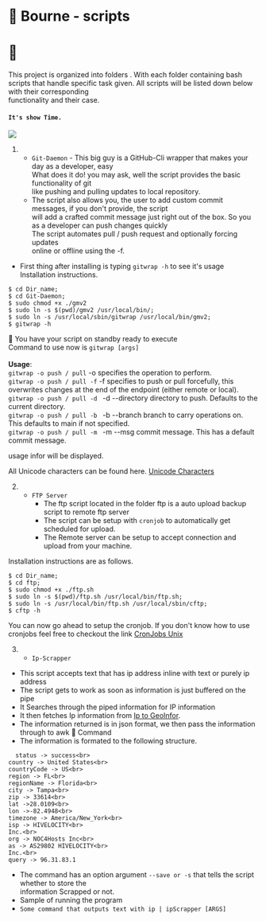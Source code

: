 # 🐚 Bourne - scripts
# 📁
This project is organized into folders . With each folder
containing bash scripts that handle specific task given.
All scripts will be listed down below with their corresponding <br> functionality and their case.

#### `It's show Time.` <br>

![](https://media.giphy.com/media/8zYunr3Hg8XPq/giphy.gif)

1. - `Git-Daemon` - This big guy is a GitHub-Cli wrapper that makes your day as a developer, easy <br>
 What does it do! you may ask, well the script provides the basic functionality of git <br>
 like pushing and pulling updates to local repository. <br>
   - The script also allows you, the user to add custom commit messages, if you don't provide, the script <br>
 will add a crafted commit message just right out of the box. So you as a developer can push changes quickly <br>
 The script automates pull / push request  and optionally forcing updates <br> online or offline using the -f. <br>

 - First thing after installing is typing `gitwrap -h`
to see it's usage <br>
 Installation instructions.<br>
 ```$ git clone <clone-url>;<br>
$ cd Dir_name;
$ cd Git-Daemon;
$ sudo chmod +x ./gmv2
$ sudo ln -s $(pwd)/gmv2 /usr/local/bin/;
$ sudo ln -s /usr/local/sbin/gitwrap /usr/local/bin/gmv2;
$ gitwrap -h
```

🙌 You have your script on standby ready to execute<br>
Command to use now is `gitwrap [args]`<br><br>
<strong>Usage</strong>:<br>
  `gitwrap -o push / pull` -o specifies the operation to perform. <br>
  `gitwrap -o push / pull -f` -f specifies to push or pull forcefully, this overwrites changes at the end of the endpoint (either remote or local).<br>
  `gitwrap -o push / pull -d ` -d --directory directory to push. Defaults to the current directory.<br>
 `gitwrap -o push / pull -b `  -b --branch branch to carry operations on. This defaults to main if not specified. <br>
 `gitwrap -o push / pull -m `  -m --msg commit message. This has a default commit message.<br>


usage infor will be displayed.

All Unicode characters can be found here. [Unicode Characters](https://unicode-table.com/en/) <br>

2. - `FTP Server`
     - The ftp script located in the folder ftp is a auto upload backup script to remote ftp server <br>
     - The script can be setup with `cronjob` to automatically get scheduled for upload.
     - The Remote server can be setup to accept connection and upload from your machine.

 Installation instructions are as follows.
 ```$ git clone <clone-url>;<br>
$ cd Dir_name;
$ cd ftp;
$ sudo chmod +x ./ftp.sh
$ sudo ln -s $(pwd)/ftp.sh /usr/local/bin/ftp.sh;
$ sudo ln -s /usr/local/bin/ftp.sh /usr/local/sbin/cftp;
$ cftp -h
```
You can now go ahead to setup the cronjob. If you don't know how to use cronjobs feel free to checkout the link [CronJobs Unix](https://ostechnix.com/a-beginners-guide-to-cron-jobs/#:~:text=It%20is%20used%20to%20schedule,tasks%20and%20a%20lot%20more.)

3. - `Ip-Scrapper` <br>
  - This script accepts text that has ip address inline with text or purely ip address
  - The script gets to work as soon as information is just buffered on the pipe<br>
  - It Searches through the piped information for IP information <br>
  - It then fetches Ip information from [Ip to GeoInfor](http://ip-api.com/json/).
  - The information returned is in json format, we then pass the information through to awk 🦅 Command
  - The information is formated to the following structure.
  ```
    status -> success<br>
  country -> United States<br>
  countryCode -> US<br>
  region -> FL<br>
  regionName -> Florida<br>
  city -> Tampa<br>
  zip -> 33614<br>
  lat ->28.0109<br>
  lon ->-82.4948<br>
  timezone -> America/New_York<br>
  isp -> HIVELOCITY<br>
  Inc.<br>
  org -> NOC4Hosts Inc<br>
  as -> AS29802 HIVELOCITY<br>
  Inc.<br>
  query -> 96.31.83.1
  ```
  - The command has an option argument `--save or -s` that tells the script whether to store the<br> information Scrapped or not.<br>
  - Sample of running the program<br>
  - `Some command that outputs text with ip | ipScrapper [ARGS]`
